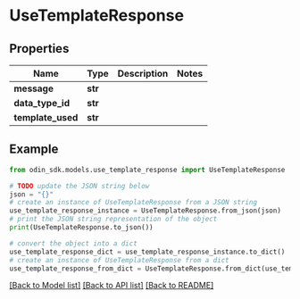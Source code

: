 # UseTemplateResponse


## Properties

Name | Type | Description | Notes
------------ | ------------- | ------------- | -------------
**message** | **str** |  | 
**data_type_id** | **str** |  | 
**template_used** | **str** |  | 

## Example

```python
from odin_sdk.models.use_template_response import UseTemplateResponse

# TODO update the JSON string below
json = "{}"
# create an instance of UseTemplateResponse from a JSON string
use_template_response_instance = UseTemplateResponse.from_json(json)
# print the JSON string representation of the object
print(UseTemplateResponse.to_json())

# convert the object into a dict
use_template_response_dict = use_template_response_instance.to_dict()
# create an instance of UseTemplateResponse from a dict
use_template_response_from_dict = UseTemplateResponse.from_dict(use_template_response_dict)
```
[[Back to Model list]](../README.md#documentation-for-models) [[Back to API list]](../README.md#documentation-for-api-endpoints) [[Back to README]](../README.md)


